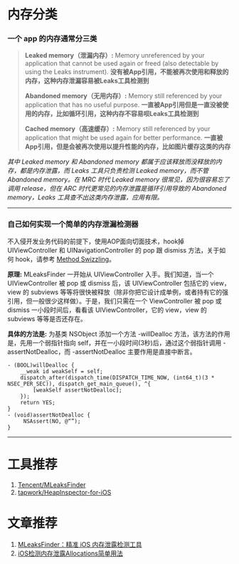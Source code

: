 # 内存分类
### 一个 app 的内存通常分三类

> **Leaked memory（泄漏内存）:** 
> Memory unreferenced by your application that cannot be used again or freed (also detectable by using the Leaks instrument). **没有被App引用，不能被再次使用和释放的内存，这种内存泄漏容易被Leaks工具检测到**
> 
> **Abandoned memory（无用内存）:** 
> Memory still referenced by your application that has no useful purpose. **一直被App引用但是一直没被使用的内存，比如循环引用，这种内存不容易呗Leaks工具检测到**
>  
> **Cached memory（高速缓存）:** 
> Memory still referenced by your application that might be used again for better performance. **一直被App引用，但是会被再次使用以提升性能的内存，比如图片缓存这类的内存**

*其中 Leaked memory 和 Abandoned memory 都属于应该释放而没释放的内存，都是内存泄露，而 Leaks 工具只负责检测 Leaked memory，而不管 Abandoned memory。在 MRC 时代 Leaked memory 很常见，因为很容易忘了调用 release，但在 ARC 时代更常见的内存泄露是循环引用导致的 Abandoned memory，Leaks 工具查不出这类内存泄露，应用有限。*

----------

### 自己如何实现一个简单的内存泄漏检测器
不入侵开发业务代码的前提下，使用AOP面向切面技术，hook掉 UIViewController 和 UINavigationController 的 pop 跟 dismiss 方法，关于如何 hook，请参考 [Method Swizzling](http://nshipster.com/method-swizzling/)。

**原理:**
MLeaksFinder 一开始从 UIViewController 入手。我们知道，当一个 UIViewController 被 pop 或 dismiss 后，该 UIViewController 包括它的 view，view 的 subviews 等等将很快被释放（除非你把它设计成单例，或者持有它的强引用，但一般很少这样做）。于是，我们只需在一个 ViewController 被 pop 或 dismiss 一小段时间后，看看该 UIViewController，它的 view，view 的 subviews 等等是否还存在。

**具体的方法是:**
为基类 NSObject 添加一个方法 -willDealloc 方法，该方法的作用是，先用一个弱指针指向 self，并在一小段时间(3秒)后，通过这个弱指针调用 -assertNotDealloc，而 -assertNotDealloc 主要作用是直接中断言。

```obj-c
- (BOOL)willDealloc {
    __weak id weakSelf = self;
    dispatch_after(dispatch_time(DISPATCH_TIME_NOW, (int64_t)(3 * NSEC_PER_SEC)), dispatch_get_main_queue(), ^{
        [weakSelf assertNotDealloc];
    });
    return YES;
}
- (void)assertNotDealloc {
     NSAssert(NO, @“”);
}
```

----------
# 工具推荐
1. [Tencent/MLeaksFinder](https://github.com/Tencent/MLeaksFinder)
2. [tapwork/HeapInspector-for-iOS](https://github.com/tapwork/HeapInspector-for-iOS)

# 文章推荐
1. [MLeaksFinder：精准 iOS 内存泄露检测工具](http://wereadteam.github.io/2016/02/22/MLeaksFinder/)
2. [iOS检测内存泄露Allocations简单用法](http://www.jianshu.com/p/680d65d974de)
